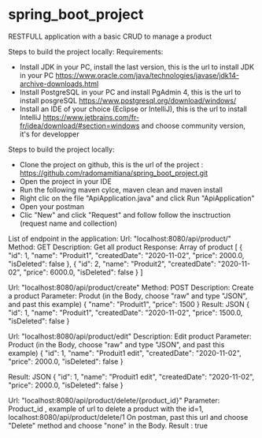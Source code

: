 # spring_boot_project
RESTFULL application with a basic CRUD to manage a product

Steps to build the project locally:
Requirements: 
- Install JDK in your PC, install the last version, this is the url to install JDK in your PC https://www.oracle.com/java/technologies/javase/jdk14-archive-downloads.html
- Install PostgreSQL in your PC and install PgAdmin 4, this is the url to install posgreSQL https://www.postgresql.org/download/windows/
- Install an IDE of your choice (Eclipse or IntelliJ), this is the url to install IntelliJ https://www.jetbrains.com/fr-fr/idea/download/#section=windows and choose community version, it's for developper

Steps to build the project locally: 
- Clone the project on github, this is the url of the project : https://github.com/radomamitiana/spring_boot_project.git
- Open the project in your IDE
- Run the following maven cylce, maven clean and maven install
- Right clic on the file "ApiApplication.java" and click Run "ApiApplication"
- Open your postman
- Clic "New" and click "Request" and follow follow the insctruction (request name and collection)




List of endpoint in the application:
Url: "localhost:8080/api/product/"
Method: GET	
Description: Get all product
Response: Array of product
[
{
    "id": 1,
    "name": "Produit1",
    "createdDate": "2020-11-02",
    "price": 2000.0,
	"isDeleted": false
},
{
    "id": 2,
    "name": "Produit2",
    "createdDate": "2020-11-02",
    "price": 6000.0,
	"isDeleted": false
}
]

Url: "localhost:8080/api/product/create"
Method: POST
Description: Create a product
Parameter: Produt (in the Body, choose "raw" and type "JSON", and past this example)
{
    "name": "Produit1",
    "price": 1500
}
Result: JSON 
{
    "id": 1,
    "name": "Produit1",
    "createdDate": "2020-11-02",
    "price": 1500.0,
	"isDeleted": false
}

Url: "localhost:8080/api/product/edit"
Description: Edit product
Parameter: Product (in the Body, choose "raw" and type "JSON", and past this example)
{
    "id": 1,
	"name": "Produit1 edit",
	 "createdDate": "2020-11-02",
    "price": 2000.0,
	"isDeleted": false
}

Result: JSON
{
    "id": 1,
    "name": "Produit1 edit",
    "createdDate": "2020-11-02",
    "price": 2000.0,
	"isDeleted": false
}

Url: "localhost:8080/api/product/delete/{product_id}"
Parameter: Product_id , example of url to delete a product with the id=1, localhost:8080/api/product/delete/1
On postman, past this url and choose "Delete" method and choose "none" in the Body.
Result : true



